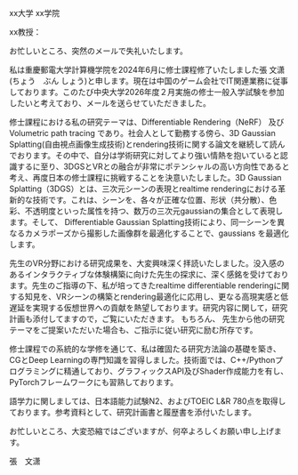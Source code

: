 xx大学		xx学院

xx教授：

お忙しいところ、突然のメールで失礼いたします。

私は重慶郵電大学計算機学院を2024年6月に修士課程修了いたしました張 文潇(ちょう　ぶん しょう)と申します。現在は中国のゲーム会社でIT関連業務に従事しております。このたび中央大学2026年度２月実施の修士一般入学試験を参加したいと考えており、メールを送らせていただきました。

修士課程における私の研究テーマは、Differentiable Rendering（NeRF） 及び Volumetric path tracing であり。社会人として勤務する傍ら、3D Gaussian Splatting(自由視点画像生成技術)とrendering技術に関する論文を継続して読んでおります。その中で、自分は学術研究に対してより強い情熱を抱いていると認識するに至り、3DGSとVRとの融合が非常にポテンシャルの高い方向性であると考え、再度日本の修士課程に挑戦することを決意いたしました。3D Gaussian Splatting（3DGS）とは、三次元シーンの表現とrealtime renderingにおける革新的な技術です。これは、シーンを、各々が正確な位置、形状（共分散）、色彩、不透明度といった属性を持つ、数万の三次元gaussianの集合として表現します。そして、 Differentiable Gaussian Splatting技術により、同一シーンを異なるカメラポーズから撮影した画像群を最適化することで、gaussians を最適化します。

先生のVR分野における研究成果を、大変興味深く拝読いたしました。没入感のあるインタラクティブな体験構築に向けた先生の探求に、深く感銘を受けております。先生のご指導の下、私が培ってきたrealtime differentiable renderingに関する知見を、VRシーンの構築とrendering最適化に応用し、更なる高現実感と低遅延を実現する仮想世界への貢献を熱望しております。研究内容に関して，研究計画も添付してますので，ご覧にいただきます。 もちろん、 先生から他の研究テーマをご提案いただいた場合も、ご指示に従い研究に励む所存です。

修士課程での系統的な学修を通じて、私は確固たる研究方法論の基礎を築き、CGとDeep Learningの専門知識を習得しました。技術面では、C++/Pythonプログラミングに精通しており、グラフィックスAPI及びShader作成能力を有し、PyTorchフレームワークにも習熟しております。

語学力に関しましては、日本語能力試験N2、およびTOEIC L&R 780点を取得しております。参考資料として、研究計画書と履歴書を添付いたします。

お忙しいところ、大変恐縮ではございますが、何卒よろしくお願い申し上げます。

張　文潇
